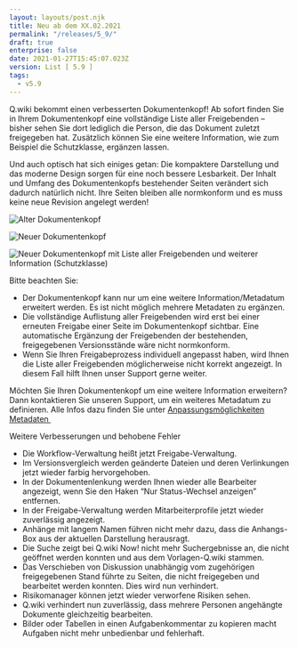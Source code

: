 ```yaml
---
layout: layouts/post.njk
title: Neu ab dem XX.02.2021
permalink: "/releases/5_9/"
draft: true
enterprise: false
date: 2021-01-27T15:45:07.023Z
version: List [ 5.9 ]
tags:
  - v5.9
---
```

Q.wiki bekommt einen verbesserten Dokumentenkopf! Ab sofort finden Sie in Ihrem Dokumentenkopf eine vollständige Liste aller Freigebenden – bisher sehen Sie dort lediglich die Person, die das Dokument zuletzt freigegeben hat. Zusätzlich können Sie eine weitere Information, wie zum Beispiel die Schutzklasse, ergänzen lassen.

Und auch optisch hat sich einiges getan: Die kompaktere Darstellung und das moderne Design sorgen für eine noch bessere Lesbarkeit. Der Inhalt und Umfang des Dokumentenkopfs bestehender Seiten verändert sich dadurch natürlich nicht. Ihre Seiten bleiben alle normkonform und es muss keine neue Revision angelegt werden! 

![](/images/alter-dokumentenkopf-freigegeben.png "Alter Dokumentenkopf")

![](/images/neuer-dokumentenkopf.png "Neuer Dokumentenkopf")

![](/images/neuer-dokumentenkopf-mit-schutzklasse-freigegeben.png "Neuer Dokumentenkopf mit Liste aller Freigebenden und weiterer Information (Schutzklasse)")

Bitte beachten Sie: 

* Der Dokumentenkopf kann nur um eine weitere Information/Metadatum erweitert werden. Es ist nicht möglich mehrere Metadaten zu ergänzen.  
* Die vollständige Auflistung aller Freigebenden wird erst bei einer erneuten Freigabe einer Seite im Dokumentenkopf sichtbar. Eine automatische Ergänzung der Freigebenden der bestehenden, freigegebenen Versionsstände wäre nicht normkonform. 
* Wenn Sie Ihren Freigabeprozess individuell angepasst haben, wird Ihnen die Liste aller Freigebenden möglicherweise nicht korrekt angezeigt. In diesem Fall hilft Ihnen unser Support gerne weiter. 

Möchten Sie Ihren Dokumentenkopf um eine weitere Information erweitern? Dann kontaktieren Sie unseren Support, um ein weiteres Metadatum zu definieren. Alle Infos dazu finden Sie unter [Anpassungsmöglichkeiten Metadaten ](https://releases.modell-aachen.de/faq/custom-metadata.html)

Weitere Verbesserungen und behobene Fehler 

* Die Workflow-Verwaltung heißt jetzt Freigabe-Verwaltung. 
* Im Versionsvergleich werden geänderte Dateien und deren Verlinkungen jetzt wieder farbig hervorgehoben. 
* In der Dokumentenlenkung werden Ihnen wieder alle Bearbeiter angezeigt, wenn Sie den Haken “Nur Status-Wechsel anzeigen” entfernen. 
* In der Freigabe-Verwaltung werden Mitarbeiterprofile jetzt wieder zuverlässig angezeigt. 
* Anhänge mit langem Namen führen nicht mehr dazu, dass die Anhangs-Box aus der aktuellen Darstellung herausragt. 
* Die Suche zeigt bei Q.wiki Now! nicht mehr Suchergebnisse an, die nicht geöffnet werden konnten und aus dem Vorlagen-Q.wiki stammen. 
* Das Verschieben von Diskussion unabhängig vom zugehörigen freigegebenen Stand führte zu Seiten, die nicht freigegeben und bearbeitet werden konnten. Dies wird nun verhindert. 
* Risikomanager können jetzt wieder verworfene Risiken sehen. 
* Q.wiki verhindert nun zuverlässig, dass mehrere Personen angehängte Dokumente gleichzeitig bearbeiten. 
* Bilder oder Tabellen in einen Aufgabenkommentar zu kopieren macht Aufgaben nicht mehr unbedienbar und fehlerhaft.
